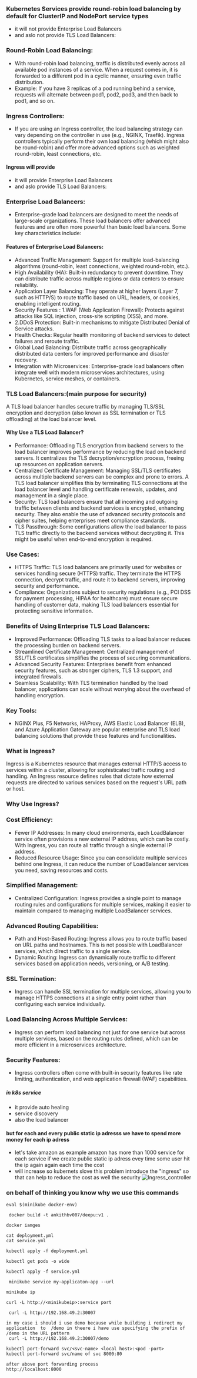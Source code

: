 ###  Kubernetes Services provide round-robin load balancing by default for ClusterIP and NodePort service types 
- it will not provide  Enterprise Load Balancers
-  and aslo not provide TLS Load Balancers:

### Round-Robin Load Balancing:
- With round-robin load balancing, traffic is distributed evenly across all available pod instances of a service. When a request comes in, it is forwarded to a different pod in a cyclic manner, ensuring even traffic distribution.
- Example: If you have 3 replicas of a pod running behind a service, requests will alternate between pod1, pod2, pod3, and then back to pod1, and so on.
### Ingress Controllers:
- If you are using an Ingress controller, the load balancing strategy can vary depending on the controller in use (e.g., NGINX, Traefik). Ingress controllers typically perform their own load balancing (which might also be round-robin) and offer more advanced options such as weighted round-robin, least connections, etc.
 #### Ingress will provide
-  it will  provide  Enterprise Load Balancers
-  and aslo  provide TLS Load Balancers:
  
### Enterprise Load Balancers:
- Enterprise-grade load balancers are designed to meet the needs of large-scale organizations. These load balancers offer advanced features and are often more powerful than basic load balancers. Some key characteristics include:
#### Features of Enterprise Load Balancers:
- Advanced Traffic Management: Support for multiple load-balancing algorithms (round-robin, least connections, weighted round-robin, etc.).
- High Availability (HA): Built-in redundancy to prevent downtime. They can distribute traffic across multiple regions or data centers to ensure reliability.
- Application Layer Balancing: They operate at higher layers (Layer 7, such as HTTP/S) to route traffic based on URL, headers, or cookies, enabling intelligent routing.
- Security Features : 1.WAF (Web Application Firewall): Protects against attacks like SQL injection, cross-site scripting (XSS), and more.
-  2.DDoS Protection: Built-in mechanisms to mitigate Distributed Denial of Service attacks.   
- Health Checks: Regular health monitoring of backend services to detect failures and reroute traffic.
- Global Load Balancing: Distribute traffic across geographically distributed data centers for improved performance and disaster recovery.
- Integration with Microservices: Enterprise-grade load balancers often integrate well with modern microservices architectures, using Kubernetes, service meshes, or containers.

### TLS Load Balancers:(main purpose for security)
A TLS load balancer handles secure traffic by managing TLS/SSL encryption and decryption (also known as SSL termination or TLS offloading) at the load balancer level.
#### Why Use a TLS Load Balancer?
- Performance: Offloading TLS encryption from backend servers to the load balancer improves performance by reducing the load on backend servers. It centralizes the TLS decryption/encryption process, freeing up resources on application servers.
- Centralized Certificate Management: Managing SSL/TLS certificates across multiple backend servers can be complex and prone to errors. A TLS load balancer simplifies this by terminating TLS connections at the load balancer level and handling certificate renewals, updates, and management in a single place.
- Security: TLS load balancers ensure that all incoming and outgoing traffic between clients and backend services is encrypted, enhancing security. They also enable the use of advanced security protocols and cipher suites, helping enterprises meet compliance standards.
- TLS Passthrough: Some configurations allow the load balancer to pass TLS traffic directly to the backend services without decrypting it. This might be useful when end-to-end encryption is required.
### Use Cases:
- HTTPS Traffic: TLS load balancers are primarily used for websites or services handling secure (HTTPS) traffic. They terminate the HTTPS connection, decrypt traffic, and route it to backend servers, improving security and performance.
- Compliance: Organizations subject to security regulations (e.g., PCI DSS for payment processing, HIPAA for healthcare) must ensure secure handling of customer data, making TLS load balancers essential for protecting sensitive information.

### Benefits of Using Enterprise TLS Load Balancers:
- Improved Performance: Offloading TLS tasks to a load balancer reduces the processing burden on backend servers.
- Streamlined Certificate Management: Centralized management of SSL/TLS certificates simplifies the process of securing communications.
- Advanced Security Features: Enterprises benefit from enhanced security features, such as stronger ciphers, TLS 1.3 support, and integrated firewalls.
- Seamless Scalability: With TLS termination handled by the load balancer, applications can scale without worrying about the overhead of handling encryption.
###  Key Tools:
- NGINX Plus, F5 Networks, HAProxy, AWS Elastic Load Balancer (ELB), and Azure Application Gateway are popular enterprise and TLS load balancing solutions that provide these features and functionalities.

### What is Ingress?
Ingress is a Kubernetes resource that manages external HTTP/S access to services within a cluster, allowing for sophisticated traffic routing and handling. An Ingress resource defines rules that dictate how external requests are directed to various services based on the request's URL path or host.

### Why Use Ingress?
### Cost Efficiency:
- Fewer IP Addresses: In many cloud environments, each LoadBalancer service often provisions a new external IP address, which can be costly. With Ingress, you can route all traffic through a single external IP address.
- Reduced Resource Usage: Since you can consolidate multiple services behind one Ingress, it can reduce the number of LoadBalancer services you need, saving resources and costs.
### Simplified Management:
- Centralized Configuration: Ingress provides a single point to manage routing rules and configurations for multiple services, making it easier to maintain compared to managing multiple LoadBalancer services.
### Advanced Routing Capabilities:
- Path and Host-Based Routing: Ingress allows you to route traffic based on URL paths and hostnames. This is not possible with LoadBalancer services, which direct traffic to a single service.
- Dynamic Routing: Ingress can dynamically route traffic to different services based on application needs, versioning, or A/B testing.
### SSL Termination:
- Ingress can handle SSL termination for multiple services, allowing you to manage HTTPS connections at a single entry point rather than configuring each service individually.
### Load Balancing Across Multiple Services:
- Ingress can perform load balancing not just for one service but across multiple services, based on the routing rules defined, which can be more efficient in a microservices architecture.
### Security Features:
- Ingress controllers often come with built-in security features like rate limiting, authentication, and web application firewall (WAF) capabilities.

##### in k8s service 
- it provide auto healing
- service discovery
- also the load balancer
#### but for each and every public static ip adresss we have to spend more money for each ip adress 
- let's take amazon as example amazon has more than 1000 service for each service if we create public static ip adress evey time some user hit the ip again again each time the cost
- will increase so kubernets slove this problem introduce the "ingress" so that can help to reduce the cost as well the security 
![Ingress_controller](../images/NGINX-Ingress_controller.png)

### on behalf of thinking you know why we use  this commands 
```
eval $(minikube docker-env)
```
```
 docker build -t ankithbv007/deepu:v1 .
```
```
docker iamges
```
```
cat deployment.yml
cat service.yml
```
```
kubectl apply -f deployment.yml
```
```
kubectl get pods -o wide
```
```
kubectl apply -f service.yml
```
```
 minikube service my-applicaton-app --url
```
```
minikube ip
```
```
curl -L http://<minikubeip>:service port
```
```
 curl -L http://192.168.49.2:30007
```
```
in my case i should i use demo because while building i redirect my  application  to  /demo in theere i have use specifying the prefix of /demo in the URL pattern
 curl -L http://192.168.49.2:30007/demo
```
```
kubectl port-forward svc/<svc-name> <local host>:<pod -port>
kubectl port-forward svc/name of svc 8000:80
```
```
after above port forwarding process 
http://localhost:8000
```



